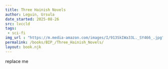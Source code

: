 ```yaml
---
title: Three Hainish Novels
author: Leguin, Ursula
date_started: 2025-08-26
src: lvccld
tags: 
 - sci-fi 
img_url : "https://m.media-amazon.com/images/I/913SkIWa33L._SY466_.jpg"
permalink: /books/BIP_/Three_Hainish_Novels/
layout: book.njk
---
```

replace me

